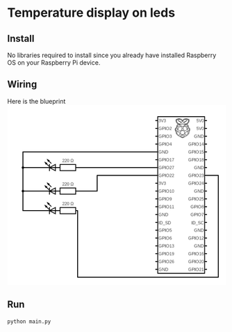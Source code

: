 # Temperature display on leds

## Install

No libraries required to install since you already have installed Raspberry OS on your Raspberry Pi device.

## Wiring

Here is the blueprint ![](3_leds_temp_circuit.png)

## Run

    python main.py